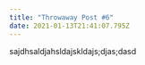 ```yaml
---
title: "Throwaway Post #6"
date: 2021-01-13T21:41:07.795Z
---
```

sajdhsaldjahsldajskldajs;djas;dasd